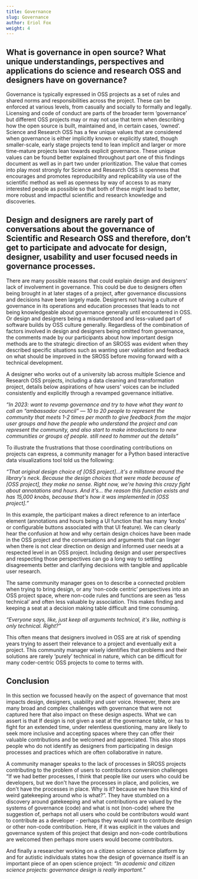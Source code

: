 ```yaml
---
title: Governance
slug: Governance
author: Eriol Fox
weight: 4
---
```

## What is governance in open source? What unique understandings, perspectives and applications do science and research OSS and designers have on governance?

Governance is typically expressed in OSS projects as a set of rules and shared norms and responsibilities across the project. These can be enforced at various levels, from casually and socially to formally and legally. Licensing and code of conduct are parts of the broader term ‘governance’ but different OSS projects may or may not use that term when describing how the open source is built, maintained and, in certain cases, 'owned’. Science and Research OSS has a few unique values that are considered when governance is either implicitly known or explicitly stated, though smaller-scale, early stage projects tend to lean implicit and larger or more time-mature projects lean towards explicit governance. These unique values can be found better explained throughout part one of this findings document as well as in part two under prioritization. The value that comes into play most strongly for Science and Research OSS is openness that encourages and promotes reproducibility and replicability via use of the scientific method as well as openness by way of access to as many interested people as possible so that both of these might lead to better, more robust and impactful scientific and research knowledge and discoveries.

## Design and designers are rarely part of conversations about the governance of Scientific and Research OSS and therefore, don’t get to participate and advocate for design, designer, usability and user focused needs in governance processes.

There are many possible reasons that could explain design and designers' lack of involvement in governance. This could be due to designers often being brought in at later stages of a project, after governance discussions and decisions have been largely made. Designers not having a culture of governance in its operations and education processes that leads to not being knowledgeable about governance generally until encountered in OSS. Or design and designers being a misunderstood and less-valued part of software builds by OSS culture generally. Regardless of the combination of factors involved in design and designers being omitted from governance, the comments made by our participants about how important design methods are to the strategic direction of an SROSS was evident when they described specific situations such as wanting user validation and feedback on what should be improved in the SROSS before moving forward with a technical development. 

A designer who works out of a university lab across multiple Science and Research OSS projects, including a data cleaning and transformation project, details below aspirations of how users' voices can be included consistently and explicitly through a revamped governance initiative.

_“In 2023: want to revamp governance and try to have what they want to call an “ambassador council” — 10 to 20 people to represent the community that meets 1-2 times per month to give feedback from the major user groups and have the people who understand the project and can represent the community, and also start to make introductions to new communities or groups of people. still need to hammer out the details”_



To illustrate the frustrations that those coordinating contributions on projects can express, a community manager for a Python based interactive data visualizations tool told us the following:

_“That original design choice of \[OSS project]…it's a millstone around the library's neck. Because the design choices that were made because of \[OSS project], they make no sense. Right now, we're having this crazy fight about annotations and hours. And it's… the reason this function exists and has 15,000 knobs, because that's how it was implemented in \[OSS project].”_

In this example, the participant makes a direct reference to an interface element (annotations and hours being a UI function that has many ‘knobs’ or configurable buttons associated with that UI feature). We can clearly hear the confusion at how and why certain design choices have been made in the OSS project and the conversations and arguments that can linger when there is not clear direction on design and informed user needs at a respected level in an OSS project. Including design and user perspectives and respecting those perspectives can go a long way to settling disagreements better and clarifying decisions with tangible and applicable user research.

The same community manager goes on to describe a connected problem when trying to bring design, or any ‘non-code centric’ perspectives into an OSS project space, where non-code rules and functions are seen as ‘less technical’ and often less valuable by association. This makes finding and keeping a seat at a decision making table difficult and time consuming. 

_“Everyone says, like, just keep all arguments technical, it's like, nothing is only technical. Right?”_

This often means that designers involved in OSS are at risk of spending years trying to assert their relevance to a project and eventually exit a project. This community manager wisely identifies that problems and their solutions are rarely ‘purely’ technical in nature, which can be difficult for many coder-centric OSS projects to come to terms with.



## Conclusion

In this section we focussed heavily on the aspect of governance that most impacts design, designers, usability and user voice. However, there are many broad and complex challenges with governance that were not captured here that also impact on these design aspects. What we can assert is that If design is not given a seat at the governance table, or has to fight for an extended time, under relentless questioning, many are likely to seek more inclusive and accepting spaces where they can offer their valuable contributions and be welcomed and appreciated. This also stops people who do not identify as designers from participating in design processes and practices which are often collaborative in nature. 

A community manager speaks to the lack of processes in SROSS projects contributing to the problem of users to contributors conversion challenges “If we had better processes, I think that people like our users who could be developers, but we don't have the processes in place, and policies, we don't have the processes in place. Why is it? because we have this kind of weird gatekeeping around who is what?”. They have stumbled on a discovery around gatekeeping and what contributions are valued by the systems of governance (code) and what is not (non-code) where the suggestion of, perhaps not all users who could be contributors would want to contribute as a developer - perhaps they would want to contribute design or other non-code contribution. Here, if it was explicit in the values and governance system of this project that design and non-code contributions are welcomed then perhaps more users would become contributors.

And finally a researcher working on a citizen science science platform by and for autistic individuals states how the design of governance itself is an important piece of an open science project: _“In academic and citizen science projects: governance design is really important.”_
